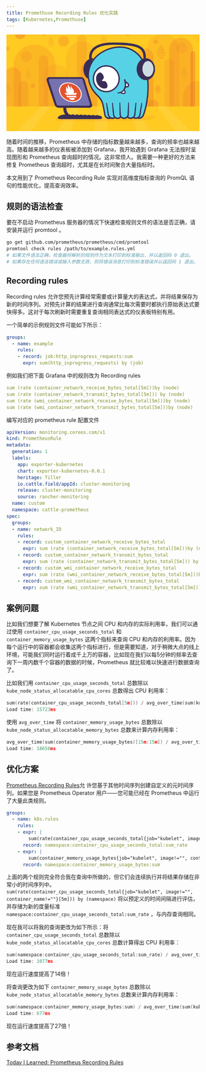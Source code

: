 ```yaml
---
title: Promethuse Recording Rules 优化实践
tags: [Kubernetes,Promethuse]
---
```


<!-- https://deploy.live/blog/today-i-learned-prometheus-recording-rules/
https://www.cnblogs.com/east4ming/p/16902293.html
https://preliminary.istio.io/latest/zh/docs/ops/best-practices/observability/
https://help.aliyun.com/document_detail/356529.html
https://segmentfault.com/a/1190000023533570
https://zhuanlan.zhihu.com/p/89092641
https://gurumee92.tistory.com/256
https://faun.pub/how-to-drop-and-delete-metrics-in-prometheus-7f5e6911fb33

https://awesome-prometheus-alerts.grep.to/ -->
![1673346836560](image/README/1673346836560.png)

随着时间的推移，Prometheus 中存储的指标数量越来越多，查询的频率也越来越高。随着越来越多的仪表板被添加到 Grafana，我开始遇到 Grafana 无法按时呈现图形和 Prometheus 查询超时的情况。这非常烦人。我需要一种更好的方法来修复 Prometheus 查询超时，尤其是在长时间聚合大量指标时。

本文用到了 Prometheus Recording Rule 实现对高维度指标查询的 PromQL 语句的性能优化，提高查询效率。
<!-- truncate -->
## 规则的语法检查
要在不启动 Prometheus 服务器的情况下快速检查规则文件的语法是否正确，请安装并运行 promtool 。

```bash
go get github.com/prometheus/prometheus/cmd/promtool
promtool check rules /path/to/example.rules.yml
# 如果文件语法正确，检查器将解析的规则作为文本打印到标准输出，并以返回码 0 退出。
# 如果存在任何语法错误或输入参数无效，则将错误消息打印到标准错误并以返回码 1 退出。
```

## Recording rules

Recording rules 允许您预先计算经常需要或计算量大的表达式，并将结果保存为新的时间序列。对预先计算的结果进行查询通常比每次需要时都执行原始表达式要快得多。这对于每次刷新时需要重复查询相同表达式的仪表板特别有用。

一个简单的示例规则文件可能如下所示：

```yaml title="alerting_rules.yml"
groups:
  - name: example
    rules:
    - record: job:http_inprogress_requests:sum
      expr: sum(http_inprogress_requests) by (job)
```
例如我们把下面 Grafana 中的规则改为 Recording rules
```yaml
sum (rate (container_network_receive_bytes_total[5m]))by (node)
sum (rate (container_network_transmit_bytes_total[5m])) by (node)
sum (rate (wmi_container_network_receive_bytes_total[5m]))by (node)
sum (rate (wmi_container_network_transmit_bytes_total[5m]))by (node)
```
编写对应的 prometheus rule 配置文件
```yaml
apiVersion: monitoring.coreos.com/v1
kind: PrometheusRule
metadata:
  generation: 1
  labels:
    app: exporter-kubernetes
    chart: exporter-kubernetes-0.0.1
    heritage: Tiller
    io.cattle.field/appId: cluster-monitoring
    release: cluster-monitoring
    source: rancher-monitoring
  name: custom
  namespace: cattle-prometheus
spec:
  groups:
  - name: network_IO
    rules:
    - record: custom_container_network_receive_bytes_total
      expr: sum (rate (container_network_receive_bytes_total[5m]))by (node)
    - record: custom_container_network_transmit_bytes_total
      expr: sum (rate (container_network_transmit_bytes_total[5m])) by (node)
    - record: custom_wmi_container_network_receive_bytes_total
      expr: sum (rate (wmi_container_network_receive_bytes_total[5m]))by (node)
    - record: custom_wmi_container_network_transmit_bytes_total
      expr: sum (rate (wmi_container_network_transmit_bytes_total[5m]))by (node)
```

## 案例问题

比如我们想要了解 Kubernetes 节点之间 CPU 和内存的实际利用率，我们可以通过使用 `container_cpu_usage_seconds_total` 和 `container_memory_usage_bytes` 这两个指标来查询 CPU 和内存的利用率。因为每个运行中的容器都会收集这两个指标进行，但是需要知道，对于稍微大点的线上环境，可能我们同时运行着成千上万的容器，比如现在我们以每5分钟的频率去查询下一周内数千个容器的数据的时候，Prometheus 就比较难以快速进行数据查询了。

比如我们用 `container_cpu_usage_seconds_total` 总数除以 `kube_node_status_allocatable_cpu_cores` 总数得出 CPU 利用率：
```go
sum(rate(container_cpu_usage_seconds_total[5m])) / avg_over_time(sum(kube_node_status_allocatable_cpu_cores)[5m:5m])
Load time: 15723ms
```
使用 `avg_over_time` 将 `container_memory_usage_bytes` 总数除以 `kube_node_status_allocatable_memory_bytes` 总数来计算内存利用率：
```go
avg_over_time(sum(container_memory_usage_bytes)[15m:15m]) / avg_over_time(sum(kube_node_status_allocatable_memory_bytes)[5m:5m])
Load time: 18656ms
```

## 优化方案

[Prometheus Recording Rules](https://prometheus.io/docs/prometheus/latest/configuration/recording_rules/)允 许您基于其他时间序列创建自定义的元时间序列。如果您是 Prometheus Operator 用户——您可能已经在 Prometheus 中运行了大量此类规则。

```yaml
groups:
  - name: k8s.rules
    rules:
    - expr: |
        sum(rate(container_cpu_usage_seconds_total{job="kubelet", image!="", container_name!=""}[5m])) by (namespace)
      record: namespace:container_cpu_usage_seconds_total:sum_rate
    - expr: |
        sum(container_memory_usage_bytes{job="kubelet", image!="", container_name!=""}) by (namespace)
      record: namespace:container_memory_usage_bytes:sum
```

上面的两个规则完全符合我在查询中所做的，但它们会连续执行并将结果存储在非常小的时间序列中。`sum(rate(container_cpu_usage_seconds_total{job="kubelet", image!="", container_name!=""}[5m])) by (namespace)` 将以预定义的时间间隔进行评估，并存储为新的度量标准 `namespace:container_cpu_usage_seconds_total:sum_rate` ，与内存查询相同。

现在我可以将我的查询更改为如下所示：将 `container_cpu_usage_seconds_total` 总数除以 `kube_node_status_allocatable_cpu_cores` 总数计算得出 CPU 利用率：

```go
sum(namespace:container_cpu_usage_seconds_total:sum_rate) / avg_over_time(sum(kube_node_status_allocatable_cpu_cores)[5m:5m])
Load time: 1077ms
```
现在运行速度提高了14倍！

将查询更改为如下 `container_memory_usage_bytes` 总数除以 `kube_node_status_allocatable_memory_bytes` 总数来计算内存利用率：

```go
sum(namespace:container_memory_usage_bytes:sum) / avg_over_time(sum(kube_node_status_allocatable_memory_bytes)[5m:5m])
Load time: 677ms
```
现在运行速度提高了27倍！

## 参考文档

[Today I Learned: Prometheus Recording Rules](https://deploy.live/blog/today-i-learned-prometheus-recording-rules/)
